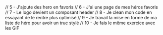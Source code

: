 <!-- //* 1 - Quand je fais une recherche et que je clique sur search la list de héro se met en jour -->
<!-- //* 1- il faut cliquer 2 fois sur search pour avoir le résultat -->
<!-- //* 2- si la barre de recherche est vide le loading reste affiché, reste n'apparait, si héro n'existe pas, la list re-apparait -->
<!-- //* 3- il faut taper le nom exact pour avoir le résultat (à améliorer) -->
<!-- //* 4- Le useeffect s'active dès qu'on tape, rajouter un petit temps après avoir taper -->
<!-- //* 5- Si rien de taper quand on clique sur search => revenir à la liste de base, si pas de héro avoir un bouton pou revenir sur la liste de base -->

<!-- // 2- Quand je tape dans la barre de recherche ma liste de hero se met à jour automatiquement après (2sc ?) sans taper -->
<!-- // 2.1 - Si pas de résultat j'affiche un composant no result -->

<!-- //* - Quand je clique sur une fiche de héro j'affiche les détails de ce héro dans une autre page -->
<!-- //Où dois mettre le link dans le composant HeroList ou HeroItem ? -->

<!-- //* 4 - J'ajoute un bouton next sur ma page home qui me permet de voir la prochaine liste de hero -->
<!-- //* Le bouton back à 20 de retard sur le premier click, quand on est au début de la list si on clique sur back ça devrait pas refresh -->

// 5 - J'ajoute des hero en favoris
// 6 - J'ai une page de mes héros favoris
// 7 - Le logo devient un composant header
// 8 - Je clean mon code en essayant de le rentre plus optimisé
// 9 - Je travail la mise en forme de ma liste de héro pour avoir un truc stylé
// 10 - Je fais le même exercice avec les GIF

